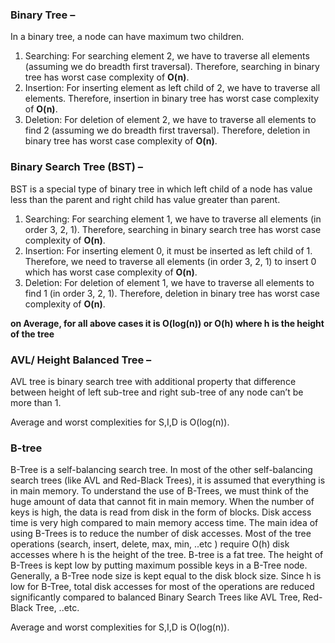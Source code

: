### Binary Tree –
In a binary tree, a node can have maximum two children.
1. Searching: For searching element 2, we have to traverse all elements (assuming we do breadth first traversal). Therefore, searching in binary tree has worst case complexity of **O(n)**.
2. Insertion: For inserting element as left child of 2, we have to traverse all elements. Therefore, insertion in binary tree has worst case complexity of **O(n)**.
3. Deletion: For deletion of element 2, we have to traverse all elements to find 2 (assuming we do breadth first traversal). Therefore, deletion in binary tree has worst case complexity of **O(n)**.

### Binary Search Tree (BST) –
BST is a special type of binary tree in which left child of a node has value less than the parent and right child has value greater than parent.
1. Searching: For searching element 1, we have to traverse all elements (in order 3, 2, 1). Therefore, searching in binary search tree has worst case complexity of **O(n)**. 
2. Insertion: For inserting element 0, it must be inserted as left child of 1. Therefore, we need to traverse all elements (in order 3, 2, 1) to insert 0 which has worst case complexity of **O(n)**. 
3. Deletion: For deletion of element 1, we have to traverse all elements to find 1 (in order 3, 2, 1). Therefore, deletion in binary tree has worst case complexity of **O(n)**.

**on Average, for all above cases it is O(log(n)) or O(h) where h is the height of the tree**

### AVL/ Height Balanced Tree –
AVL tree is binary search tree with additional property that difference between height of left sub-tree and right sub-tree of any node can’t be more than 1.

Average and worst complexities for S,I,D is O(log(n)).

### B-tree
B-Tree is a self-balancing search tree. In most of the other self-balancing search trees (like AVL and Red-Black Trees), it is assumed that everything is in main memory. To understand the use of B-Trees, we must think of the huge amount of data that cannot fit in main memory. When the number of keys is high, the data is read from disk in the form of blocks. Disk access time is very high compared to main memory access time. 
The main idea of using B-Trees is to reduce the number of disk accesses. Most of the tree operations (search, insert, delete, max, min, ..etc ) require O(h) disk accesses where h is the height of the tree.
B-tree is a fat tree. The height of B-Trees is kept low by putting maximum possible keys in a B-Tree node. Generally, a B-Tree node size is kept equal to the disk block size. Since h is low for B-Tree, total disk accesses for most of the operations are reduced significantly compared to balanced Binary Search Trees like AVL Tree, Red-Black Tree, ..etc.

Average and worst complexities for S,I,D is O(log(n)).

